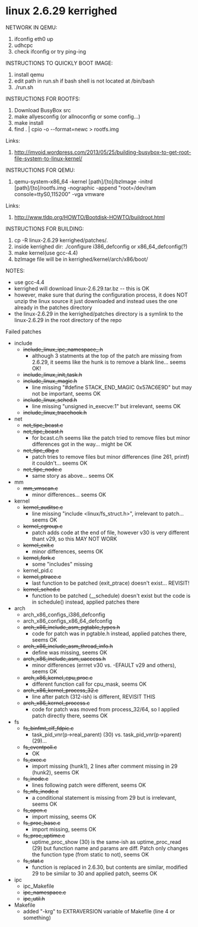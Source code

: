 linux 2.6.29 kerrighed
======================

NETWORK IN QEMU:

1. ifconfig eth0 up
2. udhcpc
3. check ifconfig or try ping-ing


INSTRUCTIONS TO QUICKLY BOOT IMAGE:

1. install qemu
2. edit path in run.sh if bash shell is not located at /bin/bash
3. ./run.sh


INSTRUCTIONS FOR ROOTFS:

1. Download BusyBox src
2. make allyesconfig (or allnoconfig or some config...)
3. make install
4. find . | cpio -o --format=newc > rootfs.img

Links:
1. http://imvoid.wordpress.com/2013/05/25/building-busybox-to-get-root-file-system-to-linux-kernel/

INSTRUCTIONS FOR QEMU:

1. qemu-system-x86_64 -kernel [path]/[to]/bzImage -initrd [path]/[to]/rootfs.img -nographic -append "root=/dev/ram console=ttyS0,115200" -vga vmware

Links:
1. http://www.tldp.org/HOWTO/Bootdisk-HOWTO/buildroot.html

INSTRUCTIONS FOR BUILDING:

1. cp -R linux-2.6.29 kerrighed/patches/.
2. inside kerrighed dir: ./configure i386_defconfig or x86_64_defconfig(?)
3. make kernel(use gcc-4.4)
4. bzImage file will be in kerrighed/kernel/arch/x86/boot/

NOTES:
- use gcc-4.4
- kerrighed will download linux-2.6.29.tar.bz -- this is OK
- however, make sure that during the configuration process, it does NOT unzip the linux source it just downloaded and instead uses the one already in the patches directory
- the linux-2.6.29 in the kerrighed/patches directory is a symlink to the linux-2.6.29 in the root directory of the repo


Failed patches
* include
    * ~~include_linux_ipc_namespace_.h~~
        * although 3 statments at the top of the patch are missing from 2.6.29, it seems like the hunk is to remove a blank line... seems OK!
    * ~~include_linux_init_task.h~~
    * ~~include_linux_magic.h~~
        * line missing "#define STACK_END_MAGIC 0x57AC6E9D" but may not be important, seems OK
    * ~~include_linux_sched.h~~
        * line missing "unsigned in_execve:1" but irrelevant, seems OK
    * ~~include_linux_tracehook.h~~
* net
    * ~~net_tipc_bcast.c~~
    * ~~net_tipc_bcast.h~~
        * for bcast.c/h seems like the patch tried to remove files but minor differences got in the way... might be OK
    * ~~net_tipc_dbg.c~~
        * patch tries to remove files but minor differences (line 261, printf) it couldn't... seems OK 
    * ~~net_tipc_node.c~~
        * same story as above... seems OK
* mm
    * ~~mm_vmscan.c~~
        * minor differences... seems OK
* kernel
    * ~~kernel_auditsc.c~~
        * line missing "include <linux/fs_struct.h>", irrelevant to patch... seems OK
    * ~~kernel_cgroup.c~~
        * patch adds code at the end of file, however v30 is very different thant v29, so this MAY NOT WORK
    * ~~kernel_exit.c~~
        * minor differences, seems OK
    * ~~kernel_fork.c~~
        * some "includes" missing
    * kernel_pid.c
    * ~~kernel_ptrace.c~~
        * last function to be patched (exit_ptrace) doesn't exist... REVISIT!
    * ~~kernel_sched.c~~
        * function to be patched (__schedule) doesn't exist but the code is in schedule() instead, applied patches there
* arch
    * arch_x86_configs_i386_defconfig
    * arch_x86_configs_x86_64_defconfig
    * ~~arch_x86_include_asm_pgtable_types.h~~
        * code for patch was in pgtable.h instead, applied patches there, seems OK
    * ~~arch_x86_include_asm_thread_info.h~~
        * define was missing, seems OK
    * ~~arch_x86_include_asm_uaccess.h~~
        * minor differences (errret v30 vs. -EFAULT v29 and others), seems OK 
    * ~~arch_x86_kernel_cpu_proc.c~~
        * different function call for cpu_mask, seems OK
    * ~~arch_x86_kernel_process_32.c~~
        * line after patch (312-ish) is different, REVISIT THIS
    * ~~arch_x86_kernel_process.c~~
        * code for patch was moved from process_32/64, so I applied patch directly there, seems OK
* fs
    * ~~fs_binfmt_elf_fdpic.c~~
        * task_pid_vnr(p->real_parent) (30) vs. task_pid_vnr(p->parent) (29)...
    * ~~fs_eventpoll.c~~
        * OK
    * ~~fs_exec.c~~
        * import missing (hunk1), 2 lines after comment missing in 29 (hunk2), seems OK
    * ~~fs_inode.c~~
        * lines following patch were different, seems OK
    * ~~fs_nfs_inode.c~~
        * a conditional statement is missing from 29 but is irrelevant, seems OK
    * ~~fs_open.c~~
        * import missing, seems OK
    * ~~fs_proc_base.c~~
        * import missing, seems OK
    * ~~fs_proc_uptime.c~~
        * uptime_proc_show (30) is the same-ish as uptime_proc_read (29) but function name and params are diff. Patch only changes the function type (from static to not), seems OK
    * ~~fs_stat.c~~
        * function is replaced in 2.6.30, but contents are similar, modified 29 to be similar to 30 and applied patch, seems OK
* ipc
    * ipc_Makefile
    * ~~ipc_namespace.c~~
    * ~~ipc_util.h~~
* Makefile
	* added "-krg" to EXTRAVERSION variable of Makefile (line 4 or something)
